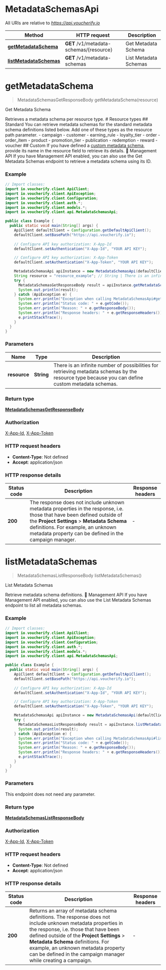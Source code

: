 # MetadataSchemasApi

All URIs are relative to *https://api.voucherify.io*

| Method | HTTP request | Description |
|------------- | ------------- | -------------|
| [**getMetadataSchema**](MetadataSchemasApi.md#getMetadataSchema) | **GET** /v1/metadata-schemas/{resource} | Get Metadata Schema |
| [**listMetadataSchemas**](MetadataSchemasApi.md#listMetadataSchemas) | **GET** /v1/metadata-schemas | List Metadata Schemas |


<a id="getMetadataSchema"></a>
# **getMetadataSchema**
> MetadataSchemasGetResponseBody getMetadataSchema(resource)

Get Metadata Schema

Retrieves a metadata schema per resource type. # Resource types ## Standard You can retrieve metadata schemas for the standard metadata schema definitions listed below. Add one of these types as the resource path parameter. - campaign - customer - earning_rule - loyalty_tier - order - order_item - product - promotion_tier - publication - redemption - reward - voucher ## Custom If you have defined a [custom metadata schema](https://support.voucherify.io/article/99-schema-validation-metadata#add-metadata), provide its name in the resource field to retrieve its details. 📘 Management API If you have Management API enabled, you can also use the Get Metadata Schemas endpoint to retrieve a metadata schema using its ID.

### Example
```java
// Import classes:
import io.voucherify.client.ApiClient;
import io.voucherify.client.ApiException;
import io.voucherify.client.Configuration;
import io.voucherify.client.auth.*;
import io.voucherify.client.models.*;
import io.voucherify.client.api.MetadataSchemasApi;

public class Example {
  public static void main(String[] args) {
    ApiClient defaultClient = Configuration.getDefaultApiClient();
    defaultClient.setBasePath("https://api.voucherify.io");
    
    // Configure API key authorization: X-App-Id
    defaultClient.setAuthentication("X-App-Id", "YOUR API KEY");

    // Configure API key authorization: X-App-Token
    defaultClient.setAuthentication("X-App-Token", "YOUR API KEY");

    MetadataSchemasApi apiInstance = new MetadataSchemasApi(defaultClient);
    String resource = "resource_example"; // String | There is an infinite number of possibilities for retrieving metadata schemas by the resource type because you can define custom metadata schemas.
    try {
      MetadataSchemasGetResponseBody result = apiInstance.getMetadataSchema(resource);
      System.out.println(result);
    } catch (ApiException e) {
      System.err.println("Exception when calling MetadataSchemasApi#getMetadataSchema");
      System.err.println("Status code: " + e.getCode());
      System.err.println("Reason: " + e.getResponseBody());
      System.err.println("Response headers: " + e.getResponseHeaders());
      e.printStackTrace();
    }
  }
}
```

### Parameters

| Name | Type | Description  |
|------------- | ------------- | ------------- |
| **resource** | **String**| There is an infinite number of possibilities for retrieving metadata schemas by the resource type because you can define custom metadata schemas. |

### Return type

[**MetadataSchemasGetResponseBody**](MetadataSchemasGetResponseBody.md)

### Authorization

[X-App-Id](../README.md#X-App-Id), [X-App-Token](../README.md#X-App-Token)

### HTTP request headers

 - **Content-Type**: Not defined
 - **Accept**: application/json

### HTTP response details
| Status code | Description | Response headers |
|-------------|-------------|------------------|
| **200** | The response does not include unknown metadata properties in the response, i.e. those that have been defined outside of the **Project Settings** &gt; **Metadata Schema** definitions. For example, an unknown metadata property can be defined in the campaign manager. |  -  |

<a id="listMetadataSchemas"></a>
# **listMetadataSchemas**
> MetadataSchemasListResponseBody listMetadataSchemas()

List Metadata Schemas

Retrieve metadata schema definitions. 📘 Management API If you have Management API enabled, you can also use the List Metadata Schemas endpoint to list all metadata schemas.

### Example
```java
// Import classes:
import io.voucherify.client.ApiClient;
import io.voucherify.client.ApiException;
import io.voucherify.client.Configuration;
import io.voucherify.client.auth.*;
import io.voucherify.client.models.*;
import io.voucherify.client.api.MetadataSchemasApi;

public class Example {
  public static void main(String[] args) {
    ApiClient defaultClient = Configuration.getDefaultApiClient();
    defaultClient.setBasePath("https://api.voucherify.io");
    
    // Configure API key authorization: X-App-Id
    defaultClient.setAuthentication("X-App-Id", "YOUR API KEY");

    // Configure API key authorization: X-App-Token
    defaultClient.setAuthentication("X-App-Token", "YOUR API KEY");

    MetadataSchemasApi apiInstance = new MetadataSchemasApi(defaultClient);
    try {
      MetadataSchemasListResponseBody result = apiInstance.listMetadataSchemas();
      System.out.println(result);
    } catch (ApiException e) {
      System.err.println("Exception when calling MetadataSchemasApi#listMetadataSchemas");
      System.err.println("Status code: " + e.getCode());
      System.err.println("Reason: " + e.getResponseBody());
      System.err.println("Response headers: " + e.getResponseHeaders());
      e.printStackTrace();
    }
  }
}
```

### Parameters
This endpoint does not need any parameter.

### Return type

[**MetadataSchemasListResponseBody**](MetadataSchemasListResponseBody.md)

### Authorization

[X-App-Id](../README.md#X-App-Id), [X-App-Token](../README.md#X-App-Token)

### HTTP request headers

 - **Content-Type**: Not defined
 - **Accept**: application/json

### HTTP response details
| Status code | Description | Response headers |
|-------------|-------------|------------------|
| **200** | Returns an array of metadata schema definitions. The response does not include unknown metadata properties in the response, i.e. those that have been defined outside of the **Project Settings** &gt; **Metadata Schema** definitions. For example, an unknown metadata property can be defined in the campaign manager while creating a campaign. |  -  |

